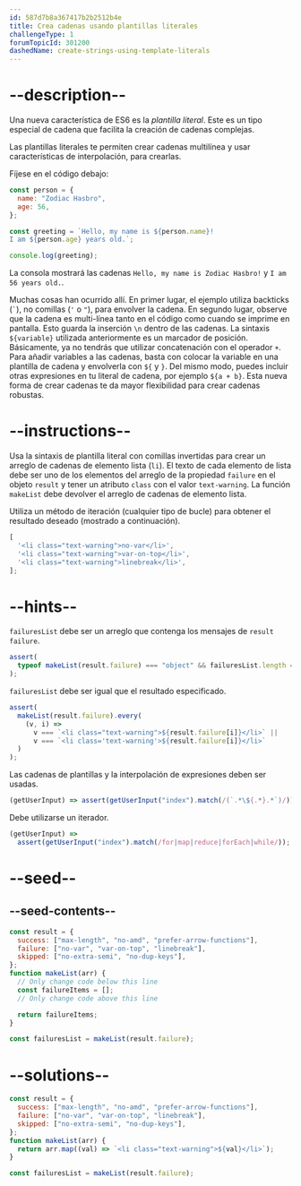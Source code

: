 ```yaml
---
id: 587d7b8a367417b2b2512b4e
title: Crea cadenas usando plantillas literales
challengeType: 1
forumTopicId: 301200
dashedName: create-strings-using-template-literals
---
```


# --description--

Una nueva característica de ES6 es la <dfn>plantilla literal</dfn>. Este es un tipo especial de cadena que facilita la creación de cadenas complejas.

Las plantillas literales te permiten crear cadenas multilínea y usar características de interpolación, para crearlas.

Fíjese en el código debajo:

```js
const person = {
  name: "Zodiac Hasbro",
  age: 56,
};

const greeting = `Hello, my name is ${person.name}!
I am ${person.age} years old.`;

console.log(greeting);
```

La consola mostrará las cadenas `Hello, my name is Zodiac Hasbro!` y `I am 56 years old.`.

Muchas cosas han ocurrido allí. En primer lugar, el ejemplo utiliza backticks (`` ` ``), no comillas (`'` o `"`), para envolver la cadena. En segundo lugar, observe que la cadena es multi-línea tanto en el código como cuando se imprime en pantalla. Esto guarda la inserción `\n` dentro de las cadenas. La sintaxis `${variable}` utilizada anteriormente es un marcador de posición. Básicamente, ya no tendrás que utilizar concatenación con el operador `+`. Para añadir variables a las cadenas, basta con colocar la variable en una plantilla de cadena y envolverla con `${` y `}`. Del mismo modo, puedes incluir otras expresiones en tu literal de cadena, por ejemplo `${a + b}`. Esta nueva forma de crear cadenas te da mayor flexibilidad para crear cadenas robustas.

# --instructions--

Usa la sintaxis de plantilla literal con comillas invertidas para crear un arreglo de cadenas de elemento lista (`li`). El texto de cada elemento de lista debe ser uno de los elementos del arreglo de la propiedad `failure` en el objeto `result` y tener un atributo `class` con el valor `text-warning`. La función `makeList` debe devolver el arreglo de cadenas de elemento lista.

Utiliza un método de iteración (cualquier tipo de bucle) para obtener el resultado deseado (mostrado a continuación).

```js
[
  '<li class="text-warning">no-var</li>',
  '<li class="text-warning">var-on-top</li>',
  '<li class="text-warning">linebreak</li>',
];
```

# --hints--

`failuresList` debe ser un arreglo que contenga los mensajes de `result failure`.

```js
assert(
  typeof makeList(result.failure) === "object" && failuresList.length === 3
);
```

`failuresList` debe ser igual que el resultado especificado.

```js
assert(
  makeList(result.failure).every(
    (v, i) =>
      v === `<li class="text-warning">${result.failure[i]}</li>` ||
      v === `<li class='text-warning'>${result.failure[i]}</li>`
  )
);
```

Las cadenas de plantillas y la interpolación de expresiones deben ser usadas.

```js
(getUserInput) => assert(getUserInput("index").match(/(`.*\${.*}.*`)/));
```

Debe utilizarse un iterador.

```js
(getUserInput) =>
  assert(getUserInput("index").match(/for|map|reduce|forEach|while/));
```

# --seed--

## --seed-contents--

```js
const result = {
  success: ["max-length", "no-amd", "prefer-arrow-functions"],
  failure: ["no-var", "var-on-top", "linebreak"],
  skipped: ["no-extra-semi", "no-dup-keys"],
};
function makeList(arr) {
  // Only change code below this line
  const failureItems = [];
  // Only change code above this line

  return failureItems;
}

const failuresList = makeList(result.failure);
```

# --solutions--

```js
const result = {
  success: ["max-length", "no-amd", "prefer-arrow-functions"],
  failure: ["no-var", "var-on-top", "linebreak"],
  skipped: ["no-extra-semi", "no-dup-keys"],
};
function makeList(arr) {
  return arr.map((val) => `<li class="text-warning">${val}</li>`);
}

const failuresList = makeList(result.failure);
```
